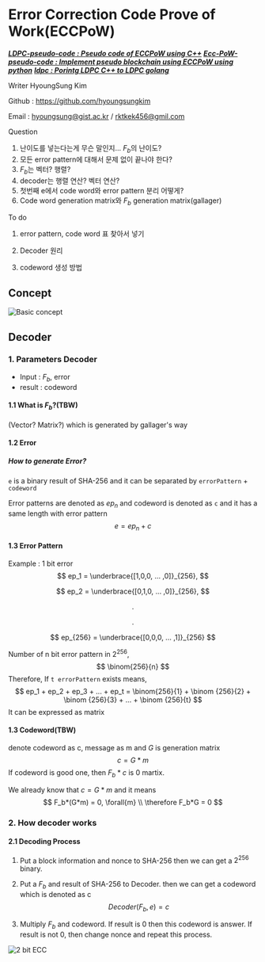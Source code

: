 # Error Correction Code Prove of Work(ECCPoW)

[***LDPC-pseudo-code : Pseudo code of ECCPoW using C++***](https://github.com/HyoungsungKim/ECC-PoW-project/tree/master/LDPC-pseudo-code)
[***Ecc-PoW-pseudo-code : Implement pseudo blockchain using ECCPoW using python***](https://github.com/HyoungsungKim/ECC-PoW-project/tree/master/LDPC-pseudo-code)
[***ldpc : Porintg LDPC C++ to LDPC golang***](https://github.com/HyoungsungKim/ECC-PoW-project/tree/master/ldpc)

Writer HyoungSung Kim 

Github : https://github.com/hyoungsungkim

Email : hyoungsung@gist.ac.kr / rktkek456@gmil.com

Question

1. 난이도를 넣는다는게 무슨 말인지... $F_b$의 난이도?
2. 모든 error pattern에 대해서 문제 없이 끝나야 한다?
3. $F_b$는 벡터? 행렬?
4. decoder는 행렬 연산? 벡터 연산?
5. 첫번째 e에서 code word와 error pattern 분리 어떻게?
6. Code word generation matrix와 $F_b$ generation matrix(gallager)

To do

1. error pattern, code word 표 찾아서 넣기

2. Decoder 원리

3. codeword 생성 방법

   

## Concept

![Basic concept](C:\Users\HSKim\Documents\git-repo\ECC-PoW-project\img\Basic-concept.png)

## Decoder

### 1. Parameters Decoder

- Input : $F_b$, error
- result : codeword

#### 1.1 What is $F_b$?(TBW)

(Vector? Matrix?) which is generated by gallager's way



#### 1.2 Error

##### How to generate Error?

`e` is a binary result of SHA-256 and it can be separated by `errorPattern` + `codeword`

Error patterns are denoted as $ep_n$ and codeword is denoted as `c` and it has a same length with error pattern
$$
e = ep_n + c
$$
#### 1.3 Error Pattern

Example : 1 bit error
$$
ep_1 = \underbrace{[1,0,0, ... ,0]}_{256},
$$

$$
ep_2 = \underbrace{[0,1,0, ... ,0]}_{256},
$$

$$
.
$$

$$
.
$$

$$
ep_{256} = \underbrace{[0,0,0, ... ,1]}_{256}
$$

Number of n bit error pattern in $2^{256}$,
$$
\binom{256}{n}
$$
Therefore, If `t errorPattern` exists means,
$$
ep_1 + ep_2 + ep_3 + ... + ep_t = \binom{256}{1} + \binom {256}{2} + \binom {256}{3} + ... + \binom {256}{t}
$$
It can be expressed as matrix

#### 1.3 Codeword(TBW)

denote codeword as c, message as m and $G$ is generation matrix
$$
c = G * m
$$
If codeword is good one, then $F_b * c$ is 0 martix.

We already know that $c = G*m$ and it means
$$
F_b*(G*m) = 0, \forall{m}	\\
\therefore F_b*G = 0
$$


### 2. How decoder works

#### 2.1 Decoding Process

1. Put a block information and nonce to SHA-256 then we can get a $2^{256}$ binary.

2. Put a $F_b$ and result of SHA-256 to Decoder. then we can get a codeword which is denoted as c
   $$
   Decoder(F_b, e) = c
   $$

3. Multiply $F_b$ and codeword. If result is 0 then this codeword is answer. If result is not 0, then change nonce and repeat this process.

![2 bit ECC](C:\Users\HSKim\Documents\git-repo\ECC-PoW-project\img\2Bit-ECC-codeword.png)

